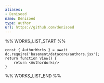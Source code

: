 ```yaml
---
aliases:
- Denisoed
name: Denisoed
type: author
url: https://github.com/denisoed
---
```



%% WORKS_LIST_START %%

```datacorejsx
const { AuthorWorks } = await dc.require('basement/datacore/authors.jsx');
return function View() {
    return <AuthorWorks/>
}
```
%% WORKS_LIST_END %%